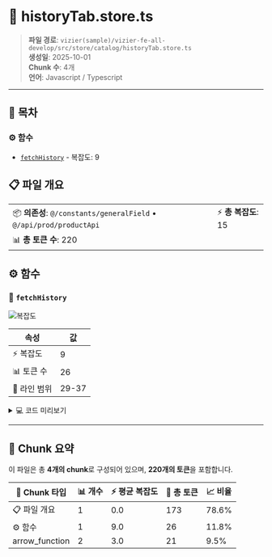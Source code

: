 # 📄 historyTab.store.ts

> **파일 경로**: `vizier(sample)/vizier-fe-all-develop/src/store/catalog/historyTab.store.ts`  
> **생성일**: 2025-10-01  
> **Chunk 수**: 4개  
> **언어**: Javascript / Typescript
---

## 📑 목차

### ⚙️ 함수
- [`fetchHistory`](#function-fetchhistory) - 복잡도: 9


## 📋 파일 개요

| | |
|--|--|
| 📦 **의존성**: `@/constants/generalField` • `@/api/prod/productApi` | ⚡ **총 복잡도**: 15 |
| 📊 **총 토큰 수**: 220 |  |




## ⚙️ 함수

### <a id="function-fetchhistory"></a>🔧 `fetchHistory`

![복잡도](https://img.shields.io/badge/복잡도-9-orange)

| 속성 | 값 |
|------|----|
| ⚡ 복잡도 | 9 |
| 📊 토큰 수 | 26 |
| 📍 라인 범위 | 29-37 |





<details>
<summary>💻 코드 미리보기</summary>

```javascript
  async function fetchHistory(payload: ParamUIHistoryTab) {
    try {
      const response = await getUiHistoryTab(payload);
      history.value = updateCommGroupCode(response.data);
    } catch (error) {
      history.value = null;
      throw error;
    }
  }...
```

**Chunk 메타데이터**
- 🆔 **ID**: `e5a09cab76e2`
- 🏷️ **태그**: `function, javascript`

</details>

---



## 🧩 Chunk 요약

이 파일은 총 **4개의 chunk**로 구성되어 있으며, **220개의 토큰**을 포함합니다.

| 🧩 Chunk 타입 | 📊 개수 | ⚡ 평균 복잡도 | 📝 총 토큰 | 📈 비율 |
|---------------|--------|-------------|----------|--------|
| 📋 파일 개요 | 1 | 0.0 | 173 | 78.6% |
| ⚙️ 함수 | 1 | 9.0 | 26 | 11.8% |
| arrow_function | 2 | 3.0 | 21 | 9.5% |

